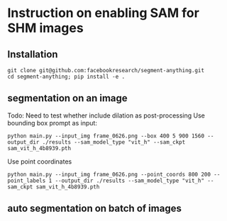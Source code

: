 # Instruction on enabling SAM for SHM images

## Installation
``` shell
git clone git@github.com:facebookresearch/segment-anything.git
cd segment-anything; pip install -e .
```

## segmentation on an image
Todo: Need to test whether include dilation as post-processing
Use bounding box prompt as input:
``` commandline
python main.py --input_img frame_0626.png --box 400 5 900 1560 --output_dir ./results --sam_model_type "vit_h" --sam_ckpt sam_vit_h_4b8939.pth
```

Use point coordinates
```commandline
python main.py --input_img frame_0626.png --point_coords 800 200 --point_labels 1 --output_dir ./results --sam_model_type "vit_h" --sam_ckpt sam_vit_h_4b8939.pth
```

## auto segmentation on batch of images